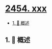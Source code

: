 # [2454. xxx](https://github.com/Tdahuyou/TNotes.leetcode/tree/main/notes/2454.%20xxx)

<!-- region:toc -->

- [1. 📝 概述](#1--概述)

<!-- endregion:toc -->

## 1. 📝 概述
